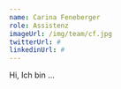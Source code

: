 ```yaml
---
name: Carina Feneberger
role: Assistenz
imageUrl: /img/team/cf.jpg
twitterUrl: #
linkedinUrl: #
---
```


Hi, Ich bin ...